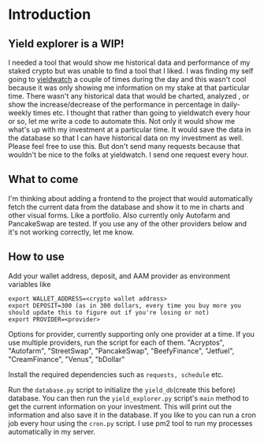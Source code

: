# Introduction

## Yield explorer is a WIP!

I needed a tool that would show me historical data and performance of my staked crypto but was unable to find a tool that I liked. I was finding my self going to [yieldwatch](https://yieldwatch.net/)
a couple of times during the day and this wasn't cool because it was only showing me information on my stake at that particular time. There wasn't any historical data that would be charted, analyzed
, or show the increase/decrease of the performance in percentage in daily-weekly times etc. I thought that rather than going to yieldwatch every hour or so, let me write a code to automate this.
Not only it would show me what's up with my investment at a particular time. It would save the data in the database so that I can have historical data on my investment as well.
Please feel free to use this. But don't send many requests because that wouldn't be nice to the folks at yieldwatch. I send one request every hour.

## What to come

I'm thinking about adding a frontend to the project that would automatically fetch the current data from the database and show it to me in charts and other visual forms. Like a portfolio. Also currently only Autofarm and PancakeSwap are tested. If you use any of the other providers below and it's not working correctly, let me know.

## How to use

Add your wallet address, deposit, and AAM provider as environment variables like

```
export WALLET_ADDRESS=<crypto wallet address>
export DEPOSIT=300 (as in 300 dollars, every time you buy more you should update this to figure out if you're losing or not)
export PROVIDER=<provider>
```
Options for provider, currently supporting only one provider at a time. If you use multiple providers, run the script for each of them.
"Acryptos", "Autofarm", "StreetSwap", "PancakeSwap", "BeefyFinance", "Jetfuel", "CreamFinance", "Venus", "bDollar"

Install the required dependencies such as `requests, schedule` etc.

Run the `database.py` script to initialize the `yield_db`(create this before) database.
You can then run the `yield_explorer.py` script's `main` method to get the current information on your investment. This will print out the information and also save it in the database.
If you like to you can run a cron job every hour using the `cron.py` script. I use pm2 tool to run my processes automatically in my server.
